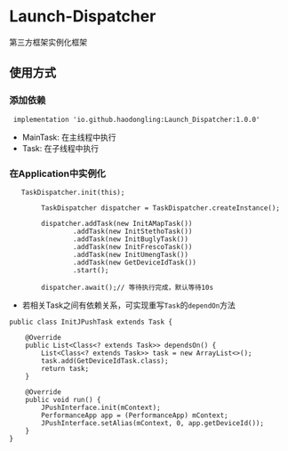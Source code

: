 # Launch-Dispatcher
第三方框架实例化框架
## 使用方式
### 添加依赖
```
 implementation 'io.github.haodongling:Launch_Dispatcher:1.0.0'
```
- MainTask: 在主线程中执行
- Task: 在子线程中执行
### 在Application中实例化
```
   TaskDispatcher.init(this);

        TaskDispatcher dispatcher = TaskDispatcher.createInstance();

        dispatcher.addTask(new InitAMapTask())
                .addTask(new InitStethoTask())
                .addTask(new InitBuglyTask())
                .addTask(new InitFrescoTask())
                .addTask(new InitUmengTask())
                .addTask(new GetDeviceIdTask())
                .start();

        dispatcher.await();// 等待执行完成，默认等待10s
```
- 若相关Task之间有依赖关系，可实现重写`Task`的`dependOn`方法
```
public class InitJPushTask extends Task {

    @Override
    public List<Class<? extends Task>> dependsOn() {
        List<Class<? extends Task>> task = new ArrayList<>();
        task.add(GetDeviceIdTask.class);
        return task;
    }

    @Override
    public void run() {
        JPushInterface.init(mContext);
        PerformanceApp app = (PerformanceApp) mContext;
        JPushInterface.setAlias(mContext, 0, app.getDeviceId());
    }
}
```

